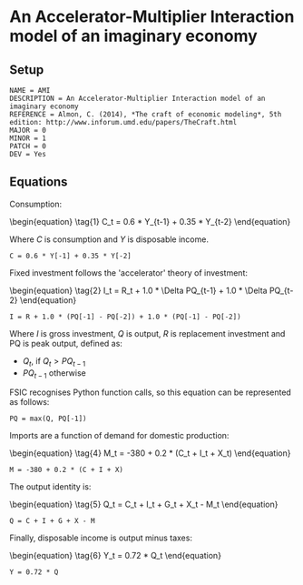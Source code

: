 # An Accelerator-Multiplier Interaction model of an imaginary economy

## Setup

~~~{.ini}
NAME = AMI
DESCRIPTION = An Accelerator-Multiplier Interaction model of an imaginary economy
REFERENCE = Almon, C. (2014), *The craft of economic modeling*, 5th edition: http://www.inforum.umd.edu/papers/TheCraft.html
MAJOR = 0
MINOR = 1
PATCH = 0
DEV = Yes
~~~

## Equations

Consumption:

\begin{equation} \tag{1}
C_t = 0.6 * Y_{t-1} + 0.35 * Y_{t-2}
\end{equation}

Where $C$ is consumption and $Y$ is disposable income.

~~~{.python}
C = 0.6 * Y[-1] + 0.35 * Y[-2]
~~~

Fixed investment follows the 'accelerator' theory of investment:

\begin{equation} \tag{2}
I_t = R_t + 1.0 * \Delta PQ_{t-1} + 1.0 * \Delta PQ_{t-2}
\end{equation}

~~~{.python}
I = R + 1.0 * (PQ[-1] - PQ[-2]) + 1.0 * (PQ[-1] - PQ[-2])
~~~

Where $I$ is gross investment, $Q$ is output, $R$ is replacement investment and
PQ is peak output, defined as:

* $Q_t$, if $Q_t > PQ_{t-1}$
* $PQ_{t-1}$ otherwise

FSIC recognises Python function calls, so this equation can be represented as
follows:

~~~{.python}
PQ = max(Q, PQ[-1])
~~~

Imports are a function of demand for domestic production:

\begin{equation} \tag{4}
M_t = -380 + 0.2 * (C_t + I_t + X_t)
\end{equation}

~~~{.python}
M = -380 + 0.2 * (C + I + X)
~~~

The output identity is:

\begin{equation} \tag{5}
Q_t = C_t + I_t + G_t + X_t - M_t
\end{equation}

~~~{.python}
Q = C + I + G + X - M
~~~

Finally, disposable income is output minus taxes:

\begin{equation} \tag{6}
Y_t = 0.72 * Q_t
\end{equation}

~~~{.python}
Y = 0.72 * Q
~~~
